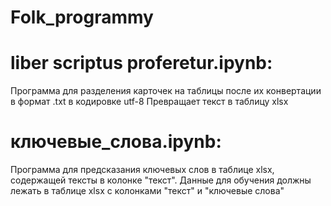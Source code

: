 # Folk_programmy
# liber scriptus proferetur.ipynb: 
Программа для разделения карточек на таблицы после их конвертации в формат .txt в кодировке utf-8
Превращает текст в таблицу xlsx
# ключевые_слова.ipynb: 
Программа для предсказания ключевых слов в таблице xlsx, содержащей тексты в колонке "текст". Данные для обучения должны лежать в таблице xlsx с колонками "текст" и "ключевые слова"
